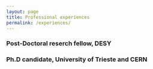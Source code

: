 ```yaml
---
layout: page
title: Professional experiences
permalink: /experiences/
---
```


### Post-Doctoral reserch fellow, DESY

### Ph.D candidate, University of Trieste and CERN